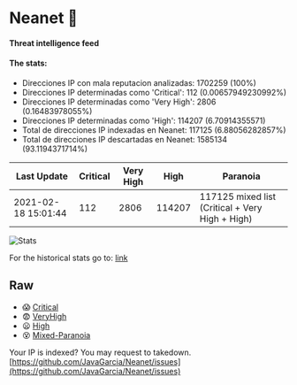 # Neanet :hocho:
#### Threat intelligence feed
#### The stats:

- Direcciones IP con mala reputacion analizadas: 1702259 (100%)
- Direcciones IP determinadas como 'Critical':  112 (0.00657949230992%)
- Direcciones IP determinadas como 'Very High':  2806 (0.16483978055%)
- Direcciones IP determinadas como 'High':  114207 (6.70914355571)
- Total de direcciones IP indexadas en Neanet:  117125 (6.88056282857%)
- Total de direcciones IP descartadas en Neanet:  1585134 (93.1194371714%)

| Last Update | Critical | Very High | High | Paranoia |
| --- | --- | --- | --- | --- |
| 2021-02-18 15:01:44 | 112 | 2806 | 114207 | 117125 mixed list (Critical + Very High + High)|

![Stats](https://docs.google.com/spreadsheets/d/e/2PACX-1vSnaNMIXVabIpDJjufMlzH7poXnshF3mgd8Is1g9ytUEzVsP5my4Trn8f-xkoLLQ38xpL3HtmUexLo6/pubchart?oid=501124687&format=image)

For the historical stats go to: [link](/stats.csv)
## Raw
- :scream: [Critical](https://raw.githubusercontent.com/JavaGarcia/Neanet/master/blacklists/neanet_critical.txt)
- :fearful: [VeryHigh](https://raw.githubusercontent.com/JavaGarcia/Neanet/master/blacklists/neanet_veryHigh.txtt)
- :frowning: [High](https://raw.githubusercontent.com/JavaGarcia/Neanet/master/blacklists/neanet_high.txt)
- :dizzy_face: [Mixed-Paranoia](https://raw.githubusercontent.com/JavaGarcia/Neanet/master/blacklists/neanet_all.txt)


Your IP is indexed? You may request to takedown. [https://github.com/JavaGarcia/Neanet/issues](https://github.com/JavaGarcia/Neanet/issues)































































































































































































































































































































































































































































































































































































































































































































































































































































































































































































































































































































































































































































































































































































































































































































































































































































































































































































































































































































































































































































































































































































































































































































































































































































































































































































































































































































































































































































































































































































































































































































































































































































































































































































































































































































































































































































































































































































































































































































































































































































































































































































































































































































































































































































